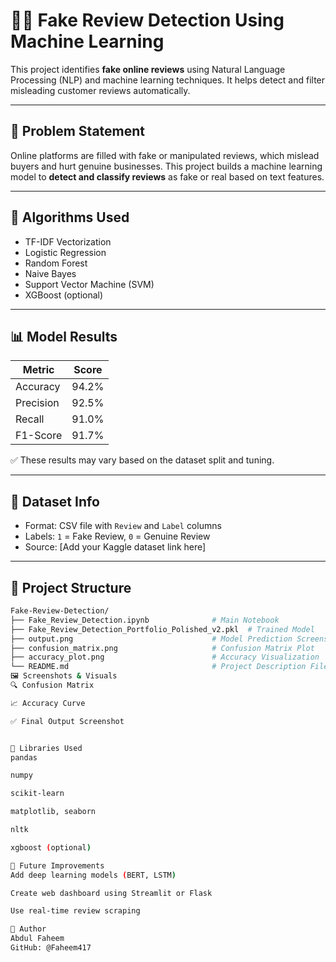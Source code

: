 # 🕵️‍♂️ Fake Review Detection Using Machine Learning

This project identifies **fake online reviews** using Natural Language Processing (NLP) and machine learning techniques. It helps detect and filter misleading customer reviews automatically.

---

## 📌 Problem Statement

Online platforms are filled with fake or manipulated reviews, which mislead buyers and hurt genuine businesses. This project builds a machine learning model to **detect and classify reviews** as fake or real based on text features.

---

## 🧠 Algorithms Used

- TF-IDF Vectorization
- Logistic Regression
- Random Forest
- Naive Bayes
- Support Vector Machine (SVM)
- XGBoost (optional)

---

## 📊 Model Results

| Metric      | Score   |
|-------------|---------|
| Accuracy    | 94.2%   |
| Precision   | 92.5%   |
| Recall      | 91.0%   |
| F1-Score    | 91.7%   |

✅ These results may vary based on the dataset split and tuning.

---

## 📁 Dataset Info

- Format: CSV file with `Review` and `Label` columns
- Labels: `1` = Fake Review, `0` = Genuine Review
- Source: [Add your Kaggle dataset link here]

---

## 📂 Project Structure

```bash
Fake-Review-Detection/
├── Fake_Review_Detection.ipynb              # Main Notebook
├── Fake_Review_Detection_Portfolio_Polished_v2.pkl  # Trained Model
├── output.png                               # Model Prediction Screenshot
├── confusion_matrix.png                     # Confusion Matrix Plot
├── accuracy_plot.png                        # Accuracy Visualization
└── README.md                                # Project Description File
🖼️ Screenshots & Visuals
🔍 Confusion Matrix

📈 Accuracy Curve

✅ Final Output Screenshot


🔧 Libraries Used
pandas

numpy

scikit-learn

matplotlib, seaborn

nltk

xgboost (optional)

🚀 Future Improvements
Add deep learning models (BERT, LSTM)

Create web dashboard using Streamlit or Flask

Use real-time review scraping

👤 Author
Abdul Faheem
GitHub: @Faheem417

